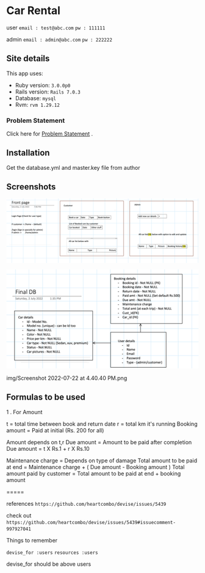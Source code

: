 # Car Rental

user
`email : test@abc.com`
`pw : 111111`

admin
`email : admin@abc.com`
`pw : 222222`

## Site details

This app uses:

- Ruby version: `3.0.0p0`
- Rails version: `Rails 7.0.3`
- Database: `mysql`
- Rvm: `rvm 1.29.12`

### Problem Statement

Click here for [Problem Statement](https://github.com/kanishk333gupta/car-rental/blob/main/Car%20rental.txt) .

## Installation

Get the database.yml and master.key file from author

## Screenshots

![App Screenshot](https://github.com/kanishk333gupta/Car-Rental/blob/main/img/Screenshot%202022-07-04%20at%2010.17.51%20AM.png?raw=true)

![App Screenshot](https://github.com/kanishk333gupta/Car-Rental/blob/main/img/Screenshot%202022-07-04%20at%2010.26.25%20AM.png?raw=true)

img/Screenshot 2022-07-22 at 4.40.40 PM.png

## Formulas to be used

1 . For Amount

t = total time between book and return date
r = total km it's running
Booking amount = Paid at initial (Rs. 200 for all)

Amount depends on t,r
Due amount = Amount to be paid after completion
Due amount = t X Rs.1 + r X Rs.10

Maintenance charge = Depends on type of damage
Total amount to be paid at end = Maintenance charge + ( Due amount - Booking amount )
Total amount paid by customer = Total amount to be paid at end + booking amount

=====

references
`https://github.com/heartcombo/devise/issues/5439`

check out
`https://github.com/heartcombo/devise/issues/5439#issuecomment-997927041`

Things to remember

`devise_for :users`
`resources :users`

devise_for should be above users
